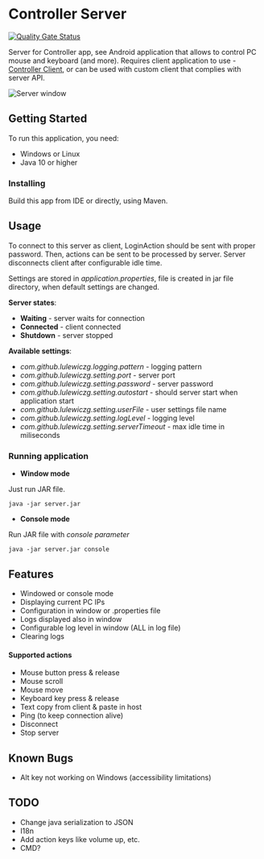 # Controller Server

[![Quality Gate Status](https://sonarcloud.io/api/project_badges/measure?project=Controller%3AController&metric=alert_status)](https://sonarcloud.io/dashboard?id=Controller%3AController)

Server for Controller app, see Android application that allows to control PC mouse and keyboard (and more). Requires client application to use - [Controller Client](https://github.com/lulewiczg/ControllerClient), or can be used with custom client that complies with server API.

<img alt="Server window" src="https://i.imgur.com/e9FNXrR.png"></a>

## Getting Started

To run this application, you need:
* Windows or Linux
* Java 10 or higher

### Installing
Build this app from IDE or directly, using Maven.

## Usage
To connect to this server as client, LoginAction should be sent with proper password. Then, actions can be sent to be processed by server.
Server disconnects client after configurable idle time.

Settings are stored in *application.properties*, file is created in jar file directory, when default settings are changed.

**Server states**:
- **Waiting** - server waits for connection
- **Connected** - client connected
- **Shutdown** - server stopped


**Available settings**:
- *com.github.lulewiczg.logging.pattern* - logging pattern
- *com.github.lulewiczg.setting.port* - server port
- *com.github.lulewiczg.setting.password* - server password
- *com.github.lulewiczg.setting.autostart* - should server start when application start
- *com.github.lulewiczg.setting.userFile* - user settings file name
- *com.github.lulewiczg.setting.logLevel* - logging level
- *com.github.lulewiczg.setting.serverTimeout* - max idle time in miliseconds


### Running application
-  **Window mode**

Just run JAR file.

```
java -jar server.jar
```

- **Console mode**

Run JAR file with *console parameter*

```
java -jar server.jar console
```

## Features
- Windowed or console mode
- Displaying current PC IPs
- Configuration in window or .properties file
- Logs displayed also in window
- Configurable log level in window (ALL in log file)
- Clearing logs

#### Supported actions
- Mouse button press & release
- Mouse scroll
- Mouse move
- Keyboard key press & release
- Text copy from client & paste in host
- Ping (to keep connection alive)
- Disconnect
- Stop server

## Known Bugs
- Alt key not working on Windows (accessibility limitations)

## TODO
- Change java serialization to JSON
- I18n
- Add action keys like volume up, etc.
- CMD?